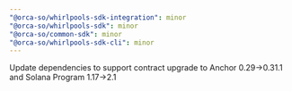 ```yaml
---
"@orca-so/whirlpools-sdk-integration": minor
"@orca-so/whirlpools-sdk": minor
"@orca-so/common-sdk": minor
"@orca-so/whirlpools-sdk-cli": minor
---
```


Update dependencies to support contract upgrade to Anchor 0.29->0.31.1 and Solana Program 1.17->2.1
